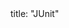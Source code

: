 <frontmatter>
title: "JUnit"
</frontmatter>

<include src="container-inPage-asFlat.md" boilerplate />

